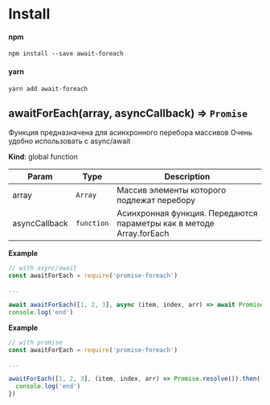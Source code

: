 # Install
#### npm
``` npm install --save await-foreach ```
#### yarn
``` yarn add await-foreach ```
<a name="awaitForEach"></a>

## awaitForEach(array, asyncCallback) ⇒ <code>Promise</code>
Функция предназначена для асинхронного перебора массивов
Очень удобно использовать с async/await

**Kind**: global function  

| Param | Type | Description |
| --- | --- | --- |
| array | <code>Array</code> | Массив элементы которого подлежат перебору |
| asyncCallback | <code>function</code> | Асинхронная функция. Передаются параметры как в методе Array.forEach |

**Example**  
```js
// with async/await
const awaitForEach = require('promise-foreach')

...

await awaitForEach([1, 2, 3], async (item, index, arr) => await Promise.resolve())
console.log('end')
```
**Example**  
```js
// with promise
const awaitForEach = require('promise-foreach')

...

awaitForEach([1, 2, 3], (item, index, arr) => Promise.resolve()).then(() => {
  console.log('end')
})
```
